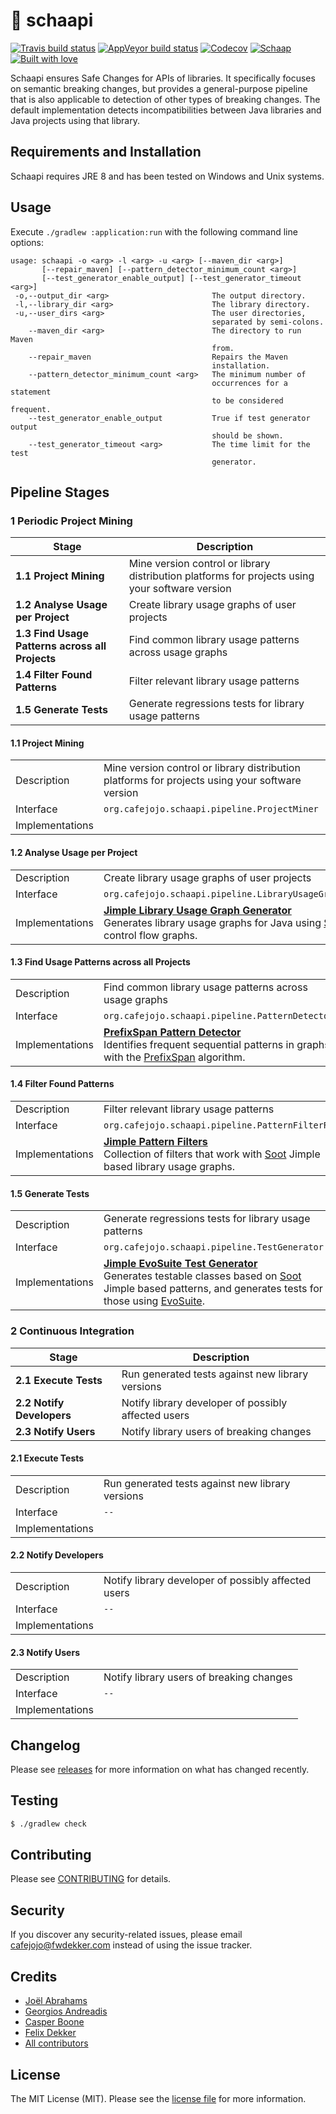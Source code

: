 # 🐑 schaapi
[![Travis build status](https://img.shields.io/travis/cafejojo/schaapi/master.svg?style=for-the-badge&logo=travis)](https://travis-ci.org/cafejojo/schaapi)
[![AppVeyor build status](https://img.shields.io/appveyor/ci/CafeJojo/schaapi/master.svg?style=for-the-badge&logo=appveyor)](https://ci.appveyor.com/project/CafeJojo/schaapi/branch/master)
[![Codecov](https://img.shields.io/codecov/c/github/cafejojo/schaapi/master.svg?style=for-the-badge)](https://codecov.io/gh/cafejojo/schaapi/)
[![Schaap](https://img.shields.io/badge/Contains-%F0%9F%90%91-FF69B4.svg?style=for-the-badge)](https://github.com/cafejojo/schaapi)
[![Built with love](https://img.shields.io/badge/built%20with-%E2%9D%A4%EF%B8%8F-red.svg?style=for-the-badge)](https://github.com/cafejojo/)

Schaapi ensures Safe Changes for APIs of libraries. It specifically focuses on semantic breaking changes, but provides a general-purpose pipeline that is also applicable to detection of other types of breaking changes. The default implementation detects incompatibilities between Java libraries and Java projects using that library.

## Requirements and Installation
Schaapi requires JRE 8 and has been tested on Windows and Unix systems.

## Usage
Execute `./gradlew :application:run` with the following command line options:

```
usage: schaapi -o <arg> -l <arg> -u <arg> [--maven_dir <arg>]
       [--repair_maven] [--pattern_detector_minimum_count <arg>]
       [--test_generator_enable_output] [--test_generator_timeout <arg>]
 -o,--output_dir <arg>                       The output directory.
 -l,--library_dir <arg>                      The library directory.
 -u,--user_dirs <arg>                        The user directories,
                                             separated by semi-colons.
    --maven_dir <arg>                        The directory to run Maven
                                             from.
    --repair_maven                           Repairs the Maven
                                             installation.
    --pattern_detector_minimum_count <arg>   The minimum number of
                                             occurrences for a statement
                                             to be considered frequent.
    --test_generator_enable_output           True if test generator output
                                             should be shown.
    --test_generator_timeout <arg>           The time limit for the test
                                             generator.
```

## Pipeline Stages
### 1 Periodic Project Mining
| Stage                                         | Description |
| --------------------------------------------- | --- |
| **1.1 Project Mining**                            | Mine version control or library distribution platforms for projects using your software version |
| **1.2 Analyse Usage per Project**                 | Create library usage graphs of user projects |
| **1.3 Find Usage Patterns across all Projects**   | Find common library usage patterns across usage graphs |
| **1.4 Filter Found Patterns**                     | Filter relevant library usage patterns |
| **1.5 Generate Tests**                            | Generate regressions tests for library usage patterns |

#### 1.1 Project Mining
| | |
| ------------------ | ------------- |
| Description        | Mine version control or library distribution platforms for projects using your software version |
| Interface          | `org.cafejojo.schaapi.pipeline.ProjectMiner` |
| Implementations    | |

#### 1.2 Analyse Usage per Project
| | |
| ------------------ | ------------- |
| Description        | Create library usage graphs of user projects |
| Interface          | `org.cafejojo.schaapi.pipeline.LibraryUsageGraphGenerator` |
| Implementations    | **[Jimple Library Usage Graph Generator](https://github.com/cafejojo/schaapi/tree/master/modules/pipeline/jimple-library-usage-graph-generator)**<br>Generates library usage graphs for Java using [Soot](https://github.com/Sable/soot) Jimple control flow graphs. |

#### 1.3 Find Usage Patterns across all Projects
| | |
| ------------------ | ------------- |
| Description        | Find common library usage patterns across usage graphs |
| Interface          | `org.cafejojo.schaapi.pipeline.PatternDetector` |
| Implementations    | **[PrefixSpan Pattern Detector](https://github.com/cafejojo/schaapi/tree/master/modules/pipeline/prefix-span-pattern-detector)**<br>Identifies frequent sequential patterns in graphs, with the [PrefixSpan](https://ieeexplore.ieee.org/abstract/document/1339268/) algorithm. |

#### 1.4 Filter Found Patterns
| | |
| ------------------ | ------------- |
| Description        | Filter relevant library usage patterns |
| Interface          | `org.cafejojo.schaapi.pipeline.PatternFilterRule` |
| Implementations    | **[Jimple Pattern Filters](https://github.com/cafejojo/schaapi/tree/master/modules/pipeline/jimple-pattern-filter)**<br>Collection of filters that work with [Soot](https://github.com/Sable/soot) Jimple based library usage graphs. |

#### 1.5 Generate Tests
| | |
| ------------------ | ------------- |
| Description        | Generate regressions tests for library usage patterns |
| Interface          | `org.cafejojo.schaapi.pipeline.TestGenerator` |
| Implementations    | **[Jimple EvoSuite Test Generator](https://github.com/cafejojo/schaapi/tree/master/modules/pipeline/jimple-evosuite-test-generator)**<br>Generates testable classes based on [Soot](https://github.com/Sable/soot) Jimple based patterns, and generates tests for those using [EvoSuite](http://www.evosuite.org/). |

### 2 Continuous Integration
| Stage                      | Description |
| -------------------------- | --- |
| **2.1 Execute Tests**      | Run generated tests against new library versions |
| **2.2 Notify Developers**  | Notify library developer of possibly affected users |
| **2.3 Notify Users**       | Notify library users of breaking changes |

#### 2.1 Execute Tests
| | |
| ------------------ | ------------- |
| Description        | Run generated tests against new library versions |
| Interface          | `--` |
| Implementations    | |

#### 2.2 Notify Developers
| | |
| ------------------ | ------------- |
| Description        | Notify library developer of possibly affected users |
| Interface          | `--` |
| Implementations    | |

#### 2.3 Notify Users
| | |
| ------------------ | ------------- |
| Description        | Notify library users of breaking changes |
| Interface          | `--` |
| Implementations    | |

## Changelog
Please see [releases](../../releases) for more information on what has changed recently.

## Testing
``` bash
$ ./gradlew check
```

## Contributing
Please see [CONTRIBUTING](CONTRIBUTING.md) for details.

## Security
If you discover any security-related issues, please email cafejojo@fwdekker.com instead of using the issue tracker.

## Credits
- [Joël Abrahams](https://github.com/jsabrahams)
- [Georgios Andreadis](https://github.com/gandreadis)
- [Casper Boone](https://github.com/casperboone)
- [Felix Dekker](https://github.com/fwdekker)
- [All contributors](../../contributors)

## License
The MIT License (MIT). Please see the [license file](LICENSE) for more information.
